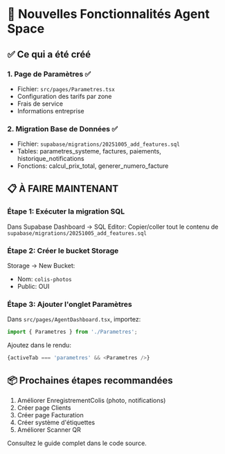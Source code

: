 # 🚀 Nouvelles Fonctionnalités Agent Space

## ✅ Ce qui a été créé

### 1. Page de Paramètres ✅
- Fichier: `src/pages/Parametres.tsx`
- Configuration des tarifs par zone
- Frais de service
- Informations entreprise

### 2. Migration Base de Données ✅
- Fichier: `supabase/migrations/20251005_add_features.sql`
- Tables: parametres_systeme, factures, paiements, historique_notifications
- Fonctions: calcul_prix_total, generer_numero_facture

## 📋 À FAIRE MAINTENANT

### Étape 1: Exécuter la migration SQL

Dans Supabase Dashboard → SQL Editor:
Copier/coller tout le contenu de `supabase/migrations/20251005_add_features.sql`

### Étape 2: Créer le bucket Storage

Storage → New Bucket:
- Nom: `colis-photos`
- Public: OUI

### Étape 3: Ajouter l'onglet Paramètres

Dans `src/pages/AgentDashboard.tsx`, importez:
```typescript
import { Parametres } from './Parametres';
```

Ajoutez dans le rendu:
```typescript
{activeTab === 'parametres' && <Parametres />}
```

## 📦 Prochaines étapes recommandées

1. Améliorer EnregistrementColis (photo, notifications)
2. Créer page Clients
3. Créer page Facturation
4. Créer système d'étiquettes
5. Améliorer Scanner QR

Consultez le guide complet dans le code source.
